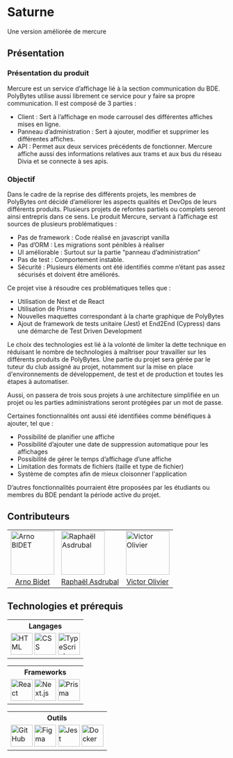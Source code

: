 # Saturne

Une version améliorée de mercure

## Présentation

### Présentation du produit

Mercure est un service d’affichage lié à la section communication du BDE.
PolyBytes utilise aussi librement ce service pour y faire sa propre communication. Il est composé de 3 parties :

- Client : Sert à l’affichage en mode carrousel des différentes affiches mises en ligne.
- Panneau d’administration : Sert à ajouter, modifier et supprimer les différentes affiches.
- API : Permet aux deux services précédents de fonctionner.
  Mercure affiche aussi des informations relatives aux trams et aux bus du réseau Divia et se connecte à ses apis.

### Objectif

Dans le cadre de la reprise des différents projets, les membres de PolyBytes ont décidé d’améliorer les aspects qualités et DevOps de leurs différents produits. Plusieurs projets de refontes partiels ou complets seront ainsi entrepris dans ce sens. Le produit Mercure, servant à l’affichage est sources de plusieurs problématiques :

- Pas de framework : Code réalisé en javascript vanilla
- Pas d’ORM : Les migrations sont pénibles à réaliser
- UI améliorable : Surtout sur la partie “panneau d’administration”
- Pas de test : Comportement instable.
- Sécurité : Plusieurs éléments ont été identifiés comme n’étant pas assez sécurisés et doivent être améliorés.

Ce projet vise à résoudre ces problématiques telles que :

- Utilisation de Next et de React
- Utilisation de Prisma
- Nouvelles maquettes correspondant à la charte graphique de PolyBytes
- Ajout de framework de tests unitaire (Jest) et End2End (Cypress) dans une démarche de Test Driven Development

Le choix des technologies est lié à la volonté de limiter la dette technique en réduisant le nombre de technologies à maîtriser pour travailler sur les différents produits de PolyBytes. Une partie du projet sera gérée par le tuteur du club assigné au projet, notamment sur la mise en place d'environnements de développement, de test et de production et toutes les étapes à automatiser.

Aussi, on passera de trois sous projets à une architecture simplifiée en un projet ou les parties administrations seront protégées par un mot de passe.

Certaines fonctionnalités ont aussi été identifiées comme bénéfiques à ajouter, tel que :

- Possibilité de planifier une affiche
- Possibilité d’ajouter une date de suppression automatique pour les affichages
- Possibilité de gérer le temps d’affichage d’une affiche
- Limitation des formats de fichiers (taille et type de fichier)
- Système de comptes afin de mieux cloisonner l'application

D’autres fonctionnalités pourraient être proposées par les étudiants ou membres du BDE pendant la période active du projet.

## Contributeurs

<div align="center">
	<table>
		<tr>
			<td><img width="100" src="https://avatars.githubusercontent.com/u/71908560" alt="Arno BIDET" title="Arno BIDET"/></td>
			<td><img width="100" src="https://avatars.githubusercontent.com/u/122306936" alt="Raphaël Asdrubal" title="Raphaël Asdrubal"/></td>
			<td><img width="100" src="https://avatars.githubusercontent.com/u/131671439" alt="Victor Olivier" title="Victor Olivier"/></td>
		</tr>
        <tr>
			<td style="text-align:center;"><a href="https://github.com/ArnoBidet">Arno Bidet</a></td>
			<td style="text-align:center;"><a href="https://github.com/Horizon-NTH">Raphaël Asdrubal</a></td>
			<td style="text-align:center;"><a href="https://github.com/Victor3699">Victor Olivier</a></td>
		</tr>
	</table>
</div>

## Technologies et prérequis

<table>
  <tr>
    <th style="text-align:center">Langages</th>
  </tr>
  <tr>
    <td>
      <img height="50" src="https://raw.githubusercontent.com/marwin1991/profile-technology-icons/refs/heads/main/icons/html.png" alt="HTML" title="HTML"/>
      <img height="50" src="https://raw.githubusercontent.com/marwin1991/profile-technology-icons/refs/heads/main/icons/css.png" alt="CSS" title="CSS"/>
      <img height="50" src="https://raw.githubusercontent.com/marwin1991/profile-technology-icons/refs/heads/main/icons/typescript.png" alt="TypeScript" title="TypeScript"/>
    </td>
  </tr>
</table>

<table>
  <tr>
    <th style="text-align:center">Frameworks</th>
  </tr>
  <tr>
    <td>
      <img height="50" src="https://raw.githubusercontent.com/marwin1991/profile-technology-icons/refs/heads/main/icons/react.png" alt="React" title="React"/>
      <img height="50" src="https://raw.githubusercontent.com/marwin1991/profile-technology-icons/refs/heads/main/icons/next_js.png" alt="Next.js" title="Next.js"/>
      <img height="50" src="https://cdn.freelogovectors.net/wp-content/uploads/2022/01/prisma_logo-freelogovectors.net_.png" alt="Prisma" title="Prisma"/>
    </td>
  <tr>
</table>

<table>
  <tr>
      <th style="text-align:center">Outils</th>
  </tr>
  <tr>
    <td>
      <img width="50" src="https://raw.githubusercontent.com/marwin1991/profile-technology-icons/refs/heads/main/icons/github.png" alt="GitHub" title="GitHub"/>
      <img width="50" src="https://raw.githubusercontent.com/marwin1991/profile-technology-icons/refs/heads/main/icons/figma.png" alt="Figma" title="Figma"/>
      <img width="50" src="https://raw.githubusercontent.com/marwin1991/profile-technology-icons/refs/heads/main/icons/jest.png" alt="Jest" title="Jest"/>
      <img width="50" src="https://raw.githubusercontent.com/marwin1991/profile-technology-icons/refs/heads/main/icons/docker.png" alt="Docker" title="Docker"/>
    </td>
  <tr>
</table>
